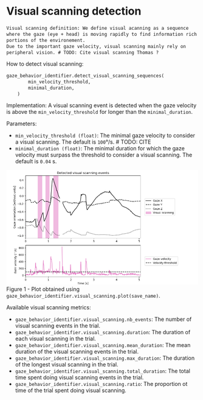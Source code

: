 # Visual scanning detection

```{note}
Visual scanning definition: We define visual acanning as a sequence where the gaze (eye + head) is moving rapidly to find information rich portions of the environement. 
Due to the important gaze velocity, visual scanning mainly rely on peripheral vision. # TODO: Cite visual scanning Thomas ?
```

How to detect visual scanning: 
```python3 
gaze_behavior_identifier.detect_visual_scanning_sequences(
        min_velocity_threshold,
        minimal_duration,
    )
```

Implementation:
A visual scanning event is detected when the gaze velocity is above the `min_velocity_threshold` for longer than the `minimal_duration`.

Parameters:
- `min_velocity_threshold (float)`: The minimal gaze velocity to consider a visual scanning. The default is `100`°/s. # TODO: CITE
- `minimal_duration (float)`: The minimal duration for which the gaze velocity must surpass the threshold to consider a visual scanning. The default is `0.04` s.

![visual_scanning_detection.png](../figures/visual_scanning_detection.png)
Figure 1 - Plot obtained using `gaze_behavior_identifier.visual_scanning.plot(save_name)`.

Available visual scanning metrics: 
- `gaze_behavior_identifier.visual_scanning.nb_events`: The number of visual scanning events in the trial.
- `gaze_behavior_identifier.visual_scanning.duration`: The duration of each visual scanning in the trial.
- `gaze_behavior_identifier.visual_scanning.mean_duration`: The mean duration of the visual scanning events in the trial.
- `gaze_behavior_identifier.visual_scanning.max_duration`: The duration of the longest visual scanning in the trial.
- `gaze_behavior_identifier.visual_scanning.total_duration`: The total time spent doing visual scanning events in the trial.
- `gaze_behavior_identifier.visual_scanning.ratio`: The proportion ot time of the trial spent doing visual scanning.

